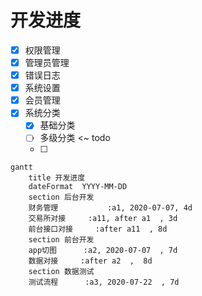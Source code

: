 # 开发进度

- [x] 权限管理
- [x] 管理员管理
- [x] 错误日志
- [x] 系统设置
- [x] 会员管理
- [x] 系统分类 
  - [x] 基础分类
  - [ ] 多级分类 <~ todo
  - [ ] 

```mermaid
gantt
    title 开发进度
    dateFormat  YYYY-MM-DD
    section 后台开发
    财务管理           :a1, 2020-07-07, 4d
    交易所对接     :a11, after a1  , 3d
	前台接口对接     :after a11  , 8d
    section 前台开发
    app切图      :a2, 2020-07-07  , 7d
    数据对接     :after a2  ,  8d
	section 数据测试
	测试流程      :a3, 2020-07-22  , 7d
```
